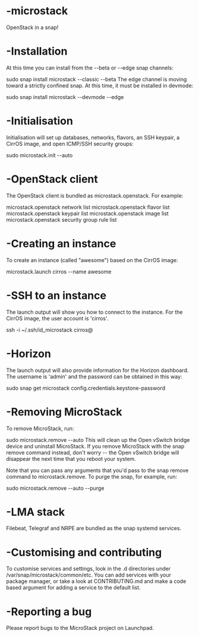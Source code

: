 # -microstack
OpenStack in a snap!

# -Installation
At this time you can install from the --beta or --edge snap channels:

sudo snap install microstack --classic --beta
The edge channel is moving toward a strictly confined snap. At this time, it must be installed in devmode:

sudo snap install microstack --devmode --edge
# -Initialisation
Initialisation will set up databases, networks, flavors, an SSH keypair, a CirrOS image, and open ICMP/SSH security groups:

sudo microstack.init --auto
# -OpenStack client
The OpenStack client is bundled as microstack.openstack. For example:

microstack.openstack network list
microstack.openstack flavor list
microstack.openstack keypair list
microstack.openstack image list
microstack.openstack security group rule list
# -Creating an instance
To create an instance (called "awesome") based on the CirrOS image:

microstack.launch cirros --name awesome
# -SSH to an instance
The launch output will show you how to connect to the instance. For the CirrOS image, the user account is 'cirros'.

ssh -i ~/.ssh/id_microstack cirros@<ip-address>
# -Horizon
The launch output will also provide information for the Horizon dashboard. The username is 'admin' and the password can be obtained in this way:

sudo snap get microstack config.credentials.keystone-password
# -Removing MicroStack
To remove MicroStack, run:

sudo microstack.remove --auto
This will clean up the Open vSwitch bridge device and uninstall MicroStack. If you remove MicroStack with the snap remove command instead, don't worry -- the Open vSwitch bridge will disappear the next time that you reboot your system.

Note that you can pass any arguments that you'd pass to the snap remove command to microstack.remove. To purge the snap, for example, run:

sudo microstack.remove --auto --purge
# -LMA stack
Filebeat, Telegraf and NRPE are bundled as the snap systemd services.

# -Customising and contributing
To customise services and settings, look in the .d directories under /var/snap/microstack/common/etc. You can add services with your package manager, or take a look at CONTRIBUTING.md and make a code based argument for adding a service to the default list.

# -Reporting a bug
Please report bugs to the MicroStack project on Launchpad.
